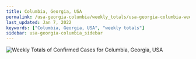 ```yaml
---
title: Columbia, Georgia, USA
permalink: /usa-georgia-columbia/weekly_totals/usa-georgia-columbia-weekly_totals.html
last_updated: Jan 7, 2022
keywords: ["Columbia, Georgia, USA", "weekly totals"]
sidebar: usa-georgia-columbia_sidebar
---
```


![Weekly Totals of Confirmed Cases for Columbia, Georgia, USA](/covid_tracker/images/graphs/usa-georgia-columbia-weekly_totals_graph.png)
